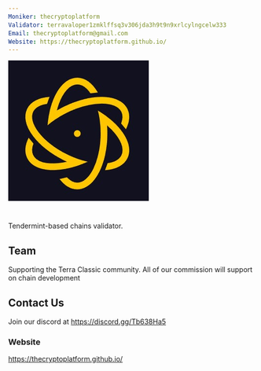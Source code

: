 ```yaml
---
Moniker: thecryptoplatform
Validator: terravaloper1zmklffsq3v306jda3h9t9n9xrlcylngcelw333
Email: thecryptoplatform@gmail.com
Website: https://thecryptoplatform.github.io/
---
```


 ![thecryptoplatformlogo](logo.png)

# <moniker> 
Tendermint-based chains validator.

## Team

Supporting the Terra Classic community. All of our commission will support on chain development

## Contact Us

Join our discord at https://discord.gg/Tb638Ha5

### Website

https://thecryptoplatform.github.io/
